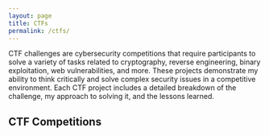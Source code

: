 ```yaml
---
layout: page
title: CTFs
permalink: /ctfs/
---
```


CTF challenges are cybersecurity competitions that require participants to solve a variety of tasks related to cryptography, reverse engineering, binary exploitation, web vulnerabilities, and more. These projects demonstrate my ability to think critically and solve complex security issues in a competitive environment. Each CTF project includes a detailed breakdown of the challenge, my approach to solving it, and the lessons learned.

## CTF Competitions
